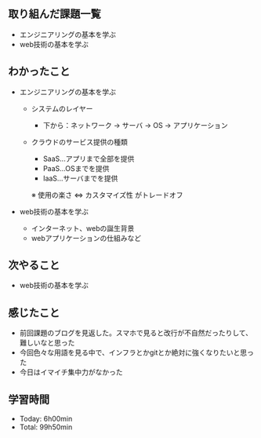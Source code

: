 ## 取り組んだ課題一覧
- エンジニアリングの基本を学ぶ
- web技術の基本を学ぶ

## わかったこと
- エンジニアリングの基本を学ぶ
  - システムのレイヤー
    - 下から：ネットワーク → サーバ → OS → アプリケーション
  - クラウドのサービス提供の種類
    - SaaS...アプリまで全部を提供
    - PaaS...OSまでを提供
    - IaaS...サーバまでを提供  
    
    ※ 使用の楽さ ⇔ カスタマイズ性 がトレードオフ

- web技術の基本を学ぶ
  - インターネット、webの誕生背景
  - webアプリケーションの仕組みなど

## 次やること
- web技術の基本を学ぶ

## 感じたこと
- 前回課題のブログを見返した。スマホで見ると改行が不自然だったりして、難しいなと思った
- 今回色々な用語を見る中で、インフラとかgitとか絶対に強くなりたいと思った
- 今日はイマイチ集中力がなかった

## 学習時間
- Today: 6h00min
- Total: 99h50min

